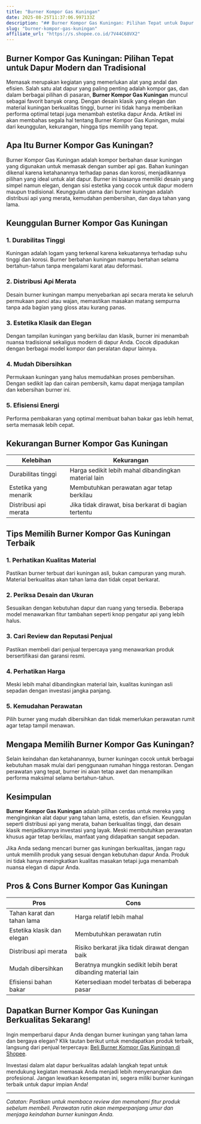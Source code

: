 ```yaml
---
title: "Burner Kompor Gas Kuningan"
date: 2025-08-25T11:37:06.997133Z
description: "## Burner Kompor Gas Kuningan: Pilihan Tepat untuk Dapur Modern dan Tradisional..."
slug: "burner-kompor-gas-kuningan"
affiliate_url: "https://s.shopee.co.id/7V44C68VX2"
---
```

## Burner Kompor Gas Kuningan: Pilihan Tepat untuk Dapur Modern dan Tradisional

Memasak merupakan kegiatan yang memerlukan alat yang andal dan efisien. Salah satu alat dapur yang paling penting adalah kompor gas, dan dalam berbagai pilihan di pasaran, **Burner Kompor Gas Kuningan** muncul sebagai favorit banyak orang. Dengan desain klasik yang elegan dan material kuningan berkualitas tinggi, burner ini tidak hanya memberikan performa optimal tetapi juga menambah estetika dapur Anda. Artikel ini akan membahas segala hal tentang Burner Kompor Gas Kuningan, mulai dari keunggulan, kekurangan, hingga tips memilih yang tepat.

## Apa Itu Burner Kompor Gas Kuningan?

Burner Kompor Gas Kuningan adalah kompor berbahan dasar kuningan yang digunakan untuk memasak dengan sumber api gas. Bahan kuningan dikenal karena ketahanannya terhadap panas dan korosi, menjadikannya pilihan yang ideal untuk alat dapur. Burner ini biasanya memiliki desain yang simpel namun elegan, dengan sisi estetika yang cocok untuk dapur modern maupun tradisional. Keunggulan utama dari burner kuningan adalah distribusi api yang merata, kemudahan pembersihan, dan daya tahan yang lama.

## Keunggulan Burner Kompor Gas Kuningan

### 1. Durabilitas Tinggi
Kuningan adalah logam yang terkenal karena kekuatannya terhadap suhu tinggi dan korosi. Burner berbahan kuningan mampu bertahan selama bertahun-tahun tanpa mengalami karat atau deformasi.

### 2. Distribusi Api Merata
Desain burner kuningan mampu menyebarkan api secara merata ke seluruh permukaan panci atau wajan, memastikan masakan matang sempurna tanpa ada bagian yang gloss atau kurang panas.

### 3. Estetika Klasik dan Elegan
Dengan tampilan kuningan yang berkilau dan klasik, burner ini menambah nuansa tradisional sekaligus modern di dapur Anda. Cocok dipadukan dengan berbagai model kompor dan peralatan dapur lainnya.

### 4. Mudah Dibersihkan
Permukaan kuningan yang halus memudahkan proses pembersihan. Dengan sedikit lap dan cairan pembersih, kamu dapat menjaga tampilan dan kebersihan burner ini.

### 5. Efisiensi Energi
Performa pembakaran yang optimal membuat bahan bakar gas lebih hemat, serta memasak lebih cepat.

## Kekurangan Burner Kompor Gas Kuningan

| Kelebihan | Kekurangan |
|------------|--------------|
| Durabilitas tinggi | Harga sedikit lebih mahal dibandingkan material lain |
| Estetika yang menarik | Membutuhkan perawatan agar tetap berkilau |
| Distribusi api merata | Jika tidak dirawat, bisa berkarat di bagian tertentu |

## Tips Memilih Burner Kompor Gas Kuningan Terbaik

### 1. Perhatikan Kualitas Material
Pastikan burner terbuat dari kuningan asli, bukan campuran yang murah. Material berkualitas akan tahan lama dan tidak cepat berkarat.

### 2. Periksa Desain dan Ukuran
Sesuaikan dengan kebutuhan dapur dan ruang yang tersedia. Beberapa model menawarkan fitur tambahan seperti knop pengatur api yang lebih halus.

### 3. Cari Review dan Reputasi Penjual
Pastikan membeli dari penjual terpercaya yang menawarkan produk bersertifikasi dan garansi resmi.

### 4. Perhatikan Harga
Meski lebih mahal dibandingkan material lain, kualitas kuningan asli sepadan dengan investasi jangka panjang.

### 5. Kemudahan Perawatan
Pilih burner yang mudah dibersihkan dan tidak memerlukan perawatan rumit agar tetap tampil menawan.

## Mengapa Memilih Burner Kompor Gas Kuningan?

Selain keindahan dan ketahanannya, burner kuningan cocok untuk berbagai kebutuhan masak mulai dari penggunaan rumahan hingga restoran. Dengan perawatan yang tepat, burner ini akan tetap awet dan menampilkan performa maksimal selama bertahun-tahun.

## Kesimpulan

**Burner Kompor Gas Kuningan** adalah pilihan cerdas untuk mereka yang menginginkan alat dapur yang tahan lama, estetis, dan efisien. Keunggulan seperti distribusi api yang merata, bahan berkualitas tinggi, dan desain klasik menjadikannya investasi yang layak. Meski membutuhkan perawatan khusus agar tetap berkilau, manfaat yang didapatkan sangat sepadan.

Jika Anda sedang mencari burner gas kuningan berkualitas, jangan ragu untuk memilih produk yang sesuai dengan kebutuhan dapur Anda. Produk ini tidak hanya meningkatkan kualitas masakan tetapi juga menambah nuansa elegan di dapur Anda.

## Pros & Cons Burner Kompor Gas Kuningan

| **Pros** | **Cons** |
| -------- | -------- |
| Tahan karat dan tahan lama | Harga relatif lebih mahal |
| Estetika klasik dan elegan | Membutuhkan perawatan rutin |
| Distribusi api merata | Risiko berkarat jika tidak dirawat dengan baik |
| Mudah dibersihkan | Beratnya mungkin sedikit lebih berat dibanding material lain |
| Efisiensi bahan bakar | Ketersediaan model terbatas di beberapa pasar |

## Dapatkan Burner Kompor Gas Kuningan Berkualitas Sekarang!

Ingin memperbarui dapur Anda dengan burner kuningan yang tahan lama dan bergaya elegan? Klik tautan berikut untuk mendapatkan produk terbaik, langsung dari penjual terpercaya: [Beli Burner Kompor Gas Kuningan di Shopee](https://s.shopee.co.id/7V44C68VX2).

Investasi dalam alat dapur berkualitas adalah langkah tepat untuk mendukung kegiatan memasak Anda menjadi lebih menyenangkan dan profesional. Jangan lewatkan kesempatan ini, segera miliki burner kuningan terbaik untuk dapur impian Anda!

---

*Catatan: Pastikan untuk membaca review dan memahami fitur produk sebelum membeli. Perawatan rutin akan memperpanjang umur dan menjaga keindahan burner kuningan Anda.*